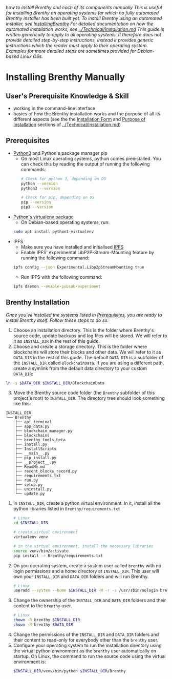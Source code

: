 _how to install Brenthy and each of its components manually_
_This is useful for installing Brenthy on operating systems for which no fully automated Brenthy installer has been built yet._
_To install Brenthy using an automated installer, see [InstallingBrenthy](InstallingBrenthy.md)_
_For detailed documentation on how the automated installation works, see [../Technical/Installation.md](../Technical/Installation.md)_
_This guide is written generically to apply to all operating systems. It therefore does not provide detailed step-by-step instructions, instead it provides generic instructions which the reader must apply to their operating system. Examples for more detailed steps are sometimes provided for Debian-based Linux OSs._

# Installing Brenthy Manually

## User's Prerequisite Knowledge & Skill
- working in the command-line interface
- basics of how the Brenthy installation works and the purpose of all its different aspects (see the the [Installation Form](../Technical/Installation.md#installation-form) and [Purpose of Installation](../Technical/Installation.md#purpose-of-installation) sections of [../Technical/Installation.md](../Technical/Installation.md))
## Prerequisites
- [Python3](https://www.python.org/) and Python's package manager pip
	- On most Linux operating systems, python comes preinstalled. You can check this by reading the output of  running the following commands:
		```sh
		# Check for python 3, depending on OS
		python --version
		python3 --version

		# Check for pip, depending on OS
		pip --version
		pip3 --version
		```
- [Python's virtualenv package](https://virtualenv.pypa.io/en/latest/installation.html)
	- On Debian-based operating systems, run:
	```sh
	sudo apt install python3-virtualenv
	```
- IPFS
	- Make sure you have installed and initialised [IPFS](https://ipfs.io/install)
	- Enable IPFS' experimental LibP2P-Stream-Mounting feature by running the following command:
	```sh
	ipfs config --json Experimental.Libp2pStreamMounting true
	```
	- Run IPFS with the following command:
	```sh
	ipfs daemon --enable-pubsub-experiment
	```

## Brenthy Installation
_Once you've installed the systems listed in [Prerequisites](./ManualInstallation.md#prerequisites), you are ready to install Brenthy itself. Follow these steps to do so:_
1. Choose an installation directory. This is the folder where Brenthy's source code, update backups and log files will be stored. We will refer to it as `INSTALL_DIR` in the rest of this guide.
2. Choose and create a storage directory. This is the folder where blockchains will store their blocks and other data. We will refer to it as `DATA_DIR` in the rest of this guide. The default  `DATA_DIR` is  a subfolder of the `INSTALL_DIR` called `BlockchainData`. If you are using a different path, create a symlink from the default data directory to your custom `DATA_DIR`:
```sh
ln -s $DATA_DIR $INSTALL_DIR/BlockchainData
```
3. Move the Brenthy source code folder (the `Brenthy` subfolder of this project's root) to `INSTALL_DIR`. The directory tree should look something like this:
```
INSTALL_DIR
└── Brenthy
	├── api_terminal
	├── app_data.py
	├── blockchain_manager.py
	├── blockchains
	├── brenthy_tools_beta
	├── install.py
	├── InstallScripts
	├── __main__.py
	├── pip_install.py
	├── __project__.py
	├── ReadMe.md
	├── recent_blocks_record.py
	├── requirements.txt
	├── run.py
	├── setup.py
	├── uninstall.py
	└── update.py
```
1. In `INSTALL_DIR`, create a python virtual environment. In it, install all the python libraries listed in `Brenthy/requirements.txt`
	```sh
	# Linux
	cd $INSTALL_DIR
	
	# create virtual environment
	virtualenv venv
	
	# in the virtual environment, install the necessary libraries
	source venv/bin/activate
	pip install -r Brenthy/requirements.txt
	```
5. On you operating system, create a system user called `brenthy` with no login permissions and a home directory at `INSTALL_DIR`. This user will own your `INSTALL_DIR` and `DATA_DIR` folders and will run Brenthy.
	```sh
	# Linux
	useradd --system --home $INSTALL_DIR -M -r -s /usr/sbin/nologin brenthy
	```
6. Change the ownership of the `INSTALL_DIR` and `DATA_DIR` folders and their content to the `brenthy` user.
	```sh
	# Linux
	chown -R brenthy $INSTALL_DIR
	chown -R brenthy $DATA_DIR
	```
7. Change the permissions of the `INSTALL_DIR` and `DATA_DIR` folders and their content to read-only for everybody other than the `brenthy` user.
8. Configure your operating system to run the installation directory using the virtual python environment as the `brenthy` user automatically on startup. On Linux, the command to run the source code using the virtual environment is:
	```sh
	$INSTALL_DIR/venv/bin/python $INSTALL_DIR/Brenthy
	```
	
